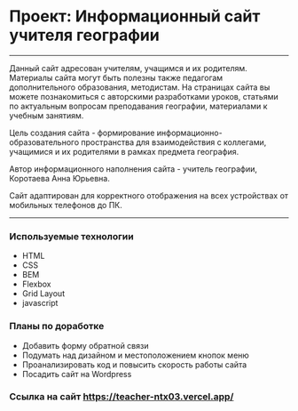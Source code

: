 # Проект: Информационный сайт учителя географии

- - -
Данный сайт адресован учителям, учащимся и их родителям. Материалы сайта могут быть полезны также педагогам дополнительного образования, методистам. На страницах сайта вы можете познакомиться с авторскими разработками уроков, статьями по актуальным вопросам преподавания географии, материалами к учебным занятиям.

Цель создания сайта - формирование информационно-образовательного пространства для взаимодействия c коллегами, учащимися и их родителями в рамках предмета география. 

Автор информационного наполнения сайта - учитель географии,  Коротаева Анна Юрьевна.

Сайт адаптирован для корректного отображения на всех устройствах от мобильных телефонов до ПК.
- - - 

### Используемые технологии
* HTML
* CSS
* BEM
* Flexbox
* Grid Layout
* javascript

### Планы по доработке

* Добавить форму обратной связи
* Подумать над дизайном и местоположением кнопок меню
* Проанализировать код  и повысить скорость работы сайта
* Посадить сайт на Wordpress

### Ccылка на сайт https://teacher-ntx03.vercel.app/

